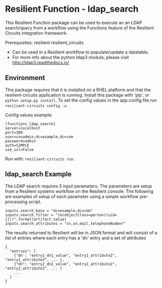 # Resilient Function - ldap_search

This Resilient Function package can be used to execute an an LDAP search/query from a workflow using the Functions feature of the Resilient
Circuits integration framework.

Prerequisites:
resilient
resilient_circuits

* Can be used in a Resilient workflow to populate/update a datatable.
* For more info about the python ldap3 module, please visit http://ldap3.readthedocs.io/


## Environment

This package requires that it is installed on a RHEL platform and that the resilient-circuits application is running.
Install this package with 'pip', or `python setup.py install`.
To set the config values in the app.config file run `resilient-circuits config -u`.

Config values example:
```
[functions_ldap_search]
server=localhost
port=389
user=cn=admin,dc=example,dc=com
password=admin
auth=SIMPLE
use_ssl=False
```

Run with: `resilient-circuits run`.

## ldap_search Example

The LDAP search requires 3 input parameters. The parameters are setup from a Resilient systems workflow on the Resilient console.
The following are examples of setup of each parameter using a simple workflow pre-processing script.

```
inputs.search_base = "dc=example,dc=com"
inputs.search_filter = "(&(objectClass=person)(uid={}))".format(artifact.value)
inputs.search_attributes = "cn,sn,mail,telephoneNumber"
```
The results returned to Resilient will be in JSON format and will consist of a list of
entries where each entry has a 'dn' entry and a set of attributes
```
{
  "entries": [
    {"dn': "entry1_dn1_value", "entry1_attribute2", "entry1_attribute3", ... },
    {"dn": "entry2_dn2_value", "entry2_attribute2", "entry2_attribute3", ... }
    ...
  ]
}
```
